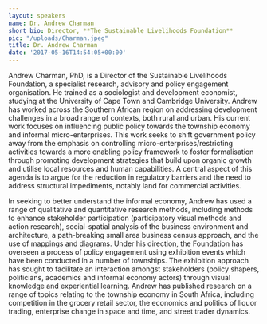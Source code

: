 ```yaml
---
layout: speakers
name: Dr. Andrew Charman
short_bio: Director, **The Sustainable Livelihoods Foundation**
pic: "/uploads/Charman.jpeg"
title: Dr. Andrew Charman
date: '2017-05-16T14:54:05+00:00'
---
```



Andrew Charman, PhD, is a Director of the Sustainable Livelihoods Foundation, a specialist research, advisory and policy engagement organisation. He trained as a sociologist and development economist, studying at the University of Cape Town and Cambridge University. Andrew has worked across the Southern African region on addressing development challenges in a broad range of contexts, both rural and urban. His current work focuses on influencing public policy towards the township economy and informal micro-enterprises. This work seeks to shift government policy away from the emphasis on controlling micro-enterprises/restricting activities towards a more enabling policy framework to foster formalisation through promoting development strategies that build upon organic growth and utilise local resources and human capabilities. A central aspect of this agenda is to argue for the reduction in regulatory barriers and the need to address structural impediments, notably land for commercial activities.

In seeking to better understand the informal economy, Andrew has used a range of qualitative and quantitative research methods, including methods to enhance stakeholder participation (participatory visual methods and action research), social-spatial analysis of the business environment and architecture, a path-breaking small area business census approach, and the use of mappings and diagrams. Under his direction, the Foundation has overseen a process of policy engagement using exhibition events which have been conducted in a number of townships. The exhibition approach has sought to facilitate an interaction amongst stakeholders (policy shapers, politicians, academics and informal economy actors) through visual knowledge and experiential learning. Andrew has published research on a range of topics relating to the township economy in South Africa, including competition in the grocery retail sector, the economics and politics of liquor trading, enterprise change in space and time, and street trader dynamics.

